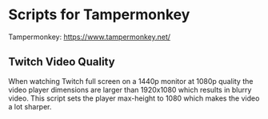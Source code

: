 # Scripts for Tampermonkey
Tampermonkey: https://www.tampermonkey.net/ 

## Twitch Video Quality
When watching Twitch full screen on a 1440p monitor at 1080p quality the video player dimensions are larger than 1920x1080 which results in blurry video. 
This script sets the player max-height to 1080 which makes the video a lot sharper.
